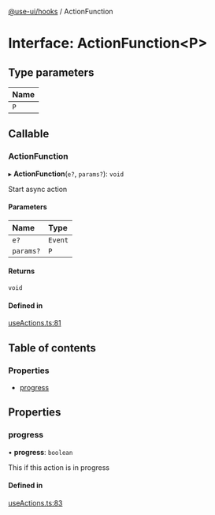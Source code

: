 [@use-ui/hooks](../README.md) / ActionFunction

# Interface: ActionFunction<P\>

## Type parameters

| Name |
| :------ |
| `P` |

## Callable

### ActionFunction

▸ **ActionFunction**(`e?`, `params?`): `void`

Start async action

#### Parameters

| Name | Type |
| :------ | :------ |
| `e?` | `Event` |
| `params?` | `P` |

#### Returns

`void`

#### Defined in

[useActions.ts:81](https://github.com/vasyas/use-ui-hooks/blob/1e890cd/src/useActions.ts#L81)

## Table of contents

### Properties

- [progress](ActionFunction.md#progress)

## Properties

### progress

• **progress**: `boolean`

This if this action is in progress

#### Defined in

[useActions.ts:83](https://github.com/vasyas/use-ui-hooks/blob/1e890cd/src/useActions.ts#L83)
